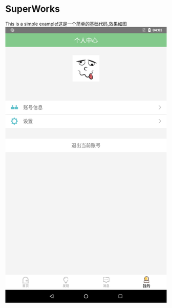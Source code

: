 # SuperWorks
This is a simple example!这是一个简单的基础代码,效果如图
![image](https://github.com/huacao123/SuperWorks/blob/master/apk.png)
